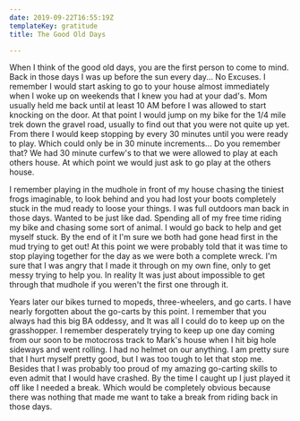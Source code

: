 ```yaml
---
date: 2019-09-22T16:55:19Z
templateKey: gratitude
title: The Good Old Days

---
```

When I think of the good old days, you are the first person to come to mind.  Back in those days I was up before the sun every day... No Excuses.  I remember I would start asking to go to your house almost immediately when I woke up on weekends that I knew you had at your dad's.  Mom usually held me back until at least 10 AM before I was allowed to start knocking on the door.  At that point I would jump on my bike for the 1/4 mile trek down the gravel road, usually to find out that you were not quite up yet.  From there I would keep stopping by every 30 minutes until you were ready to play.  Which could only be in 30 minute increments... Do you remember that?  We had 30 minute curfew's to that we were allowed to play at each others house. At which point we would just ask to go play at the others house.

I remember playing in the mudhole in front of my house chasing the tiniest frogs imaginable, to look behind and you had lost your boots completely stuck in the mud ready to loose your things.  I was full outdoors man back in those days.  Wanted to be just like dad.  Spending all of my free time riding my bike and chasing some sort of animal.  I would go back to help and get myself stuck.  By the end of it I'm sure we both had gone head first in the mud trying to get out!  At this point we were probably told that it was time to stop playing together for the day as we were both a complete wreck.  I'm sure that I was angry that I made it through on my own fine, only to get messy trying to help you.  In reality It was just about impossible to get through that mudhole if you weren't the first one through it.

Years later our bikes turned to mopeds, three-wheelers, and go carts.  I have nearly forgotten about the go-carts by this point.  I remember that you always had this big BA oddessy, and It was all I could do to keep up on the grasshopper.  I remember desperately trying to keep up one day coming from our soon to be motocross track to Mark's house when I hit big hole sideways and went rolling.  I had no helmet on our anything.  I am pretty sure that I hurt myself pretty good, but I was too tough to let that stop me.  Besides that I was probably too proud of my amazing go-carting skills to even admit that I would have crashed.   By the time I caught up I just played it off like I needed a break.  Which would be completely obvious because there was nothing that made me want to take a break from riding back in those days.
